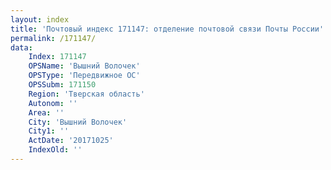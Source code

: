 ```yaml
---
layout: index
title: 'Почтовый индекс 171147: отделение почтовой связи Почты России'
permalink: /171147/
data:
    Index: 171147
    OPSName: 'Вышний Волочек'
    OPSType: 'Передвижное ОС'
    OPSSubm: 171150
    Region: 'Тверская область'
    Autonom: ''
    Area: ''
    City: 'Вышний Волочек'
    City1: ''
    ActDate: '20171025'
    IndexOld: ''
---
```

